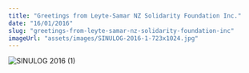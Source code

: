 ```yaml
---
title: "Greetings from Leyte-Samar NZ Solidarity Foundation Inc."
date: "16/01/2016"
slug: "greetings-from-leyte-samar-nz-solidarity-foundation-inc"
imageUrl: "assets/images/SINULOG-2016-1-723x1024.jpg"
---
```


![SINULOG 2016 (1)](https://i0.wp.com/santonino-nz.org/wp-content/uploads/2016/01/SINULOG-2016-1-723x1024.jpg?resize=723%2C1024)